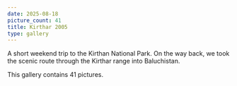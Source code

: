 ```yaml
---
date: 2025-08-18
picture_count: 41
title: Kirthar 2005
type: gallery
---
```


A short weekend trip to the Kirthan National Park. On the way back, we took the scenic route through the Kirthar range into Baluchistan.

This gallery contains 41 pictures.